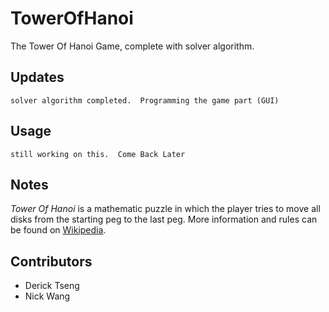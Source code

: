 # TowerOfHanoi

The Tower Of Hanoi Game, complete with solver algorithm.

## Updates
```
solver algorithm completed.  Programming the game part (GUI)
```

## Usage
```
still working on this.  Come Back Later
```

## Notes
*Tower Of Hanoi* is a mathematic puzzle in which the player tries to move all disks from the starting peg to the last peg.  More information and rules can be found on [Wikipedia](https://en.wikipedia.org/wiki/Tower_of_Hanoi).


## Contributors
* Derick Tseng
* Nick Wang
